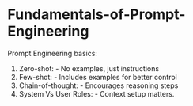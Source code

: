 # Fundamentals-of-Prompt-Engineering

Prompt Engineering basics:

1. Zero-shot: - No examples, just instructions
2. Few-shot: - Includes examples for better control 
3. Chain-of-thought: - Encourages reasoning steps 
4. System Vs User Roles: - Context setup matters.

